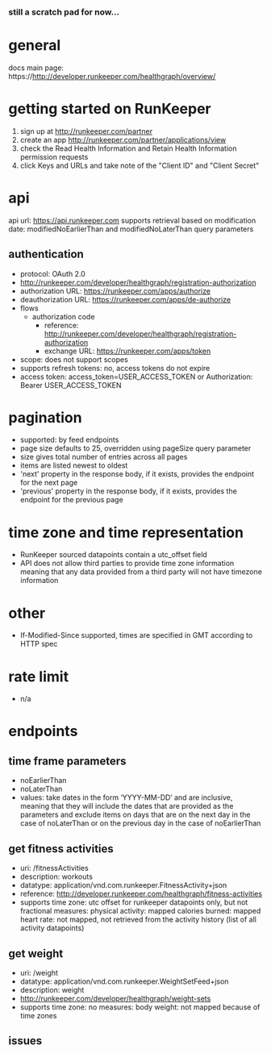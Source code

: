 ### still a scratch pad for now...

# general
docs main page: https://http://developer.runkeeper.com/healthgraph/overview/

# getting started on RunKeeper

1. sign up at http://runkeeper.com/partner
1. create an app http://runkeeper.com/partner/applications/view
  1. check the Read Health Information and Retain Health Information permission requests  
  1. click Keys and URLs and take note of the "Client ID" and "Client Secret" 
 
# api
api url: https://api.runkeeper.com
supports retrieval based on modification date: modifiedNoEarlierThan and modifiedNoLaterThan query parameters  

## authentication

- protocol: OAuth 2.0
- http://runkeeper.com/developer/healthgraph/registration-authorization
- authorization URL: https://runkeeper.com/apps/authorize
- deauthorization URL: https://runkeeper.com/apps/de-authorize
- flows 
  - authorization code
    - reference: http://runkeeper.com/developer/healthgraph/registration-authorization
    - exchange URL: https://runkeeper.com/apps/token
- scope: does not support scopes
- supports refresh tokens: no, access tokens do not expire
- access token: access_token=USER_ACCESS_TOKEN or Authorization: Bearer USER_ACCESS_TOKEN

# pagination
- supported: by feed endpoints
- page size defaults to 25, overridden using pageSize query parameter
- size gives total number of entries across all pages
- items are listed newest to oldest
- 'next' property in the response body, if it exists, provides the endpoint for the next page
- 'previous' property in the response body, if it exists, provides the endpoint for the previous page

# time zone and time representation
- RunKeeper sourced datapoints contain a utc_offset field 
- API does not allow third parties to provide time zone information meaning that any data provided from a third party will not have timezone information

# other
- If-Modified-Since supported, times are specified in GMT according to HTTP spec

# rate limit

- n/a

# endpoints

## time frame parameters
- noEarlierThan
- noLaterThan
- values: take dates in the form ‘YYYY-MM-DD’ and are inclusive, meaning that they will include the dates that 
are provided as the parameters and exclude items on days that are on the next day in the case of noLaterThan or on the 
previous day in the case of noEarlierThan

## get fitness activities
- uri: /fitnessActivities
- description: workouts
- datatype: application/vnd.com.runkeeper.FitnessActivity+json 
- reference: http://developer.runkeeper.com/healthgraph/fitness-activities
- supports time zone: utc offset for runkeeper datapoints only, but not fractional
measures:
    physical activity: mapped
    calories burned: mapped
    heart rate: not mapped, not retrieved from the activity history (list of all activity datapoints)
    
## get weight
- uri: /weight
- datatype: application/vnd.com.runkeeper.WeightSetFeed+json
- description: weight
- http://runkeeper.com/developer/healthgraph/weight-sets
- supports time zone: no
measures:
    body weight: not mapped because of time zones

## issues
